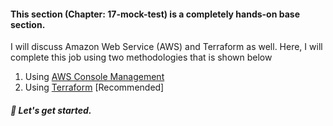 #### This section (Chapter: 17-mock-test) is a completely hands-on base section.
I will discuss Amazon Web Service (AWS) and Terraform as well. Here, I will complete this job using two methodologies that is shown below
1. Using [AWS Console Management](https://github.com/jakir-ruet/terraform-learning/blob/master/17-mock-test/3-tier-architecture/01-use-aws-console/Readme.md)
2. Using [Terraform](https://github.com/jakir-ruet/terraform-learning/blob/master/17-mock-test/3-tier-architecture/02-use-terraform/Readme.md) [Recommended]

##### 🚴 Let's get started.